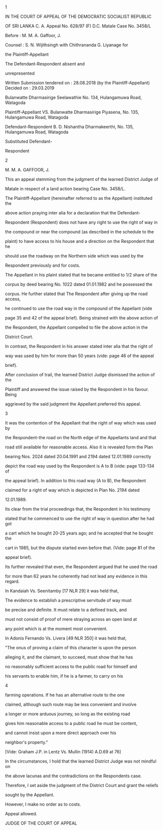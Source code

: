 1

IN THE COURT OF APPEAL OF THE DEMOCRATIC SOCIALIST REPUBLIC

OF SRI LANKA C. A. Appeal No. 628/97 (F) D.C. Matale Case No. 3458/L

Before : M. M. A. Gaffoor, J.

Counsel : S. N. Wijithsingh with Chithrananda G. Liyanage for

the Plaintiff-Appellant

The Defendant-Respondent absent and

unrepresented

Written Submission tendered on : 28.08.2018 (by the Plaintiff-Appellant) Decided on : 29.03.2019

Bulanwatte Dharmasirige Seelawathie No. 134, Hulangamuwa Road, Watagoda

Plaintiff-Appellant VS. Bulanwatte Dharmasirige Piyasena, No. 135, Hulangamuwa Road, Watagoda

Defendant-Respondent B. D. Nishantha Dharmakeerthi, No. 135, Hulangamuwa Road, Watagoda

Substituted Defendant-

Respondent

2

M. M. A. GAFFOOR, J.

This an appeal stemming from the judgment of the learned District Judge of

Matale in respect of a land action bearing Case No. 3458/L.

The Plaintiff-Appellant (hereinafter referred to as the Appellant) instituted the

above action praying inter alia for a declaration that the Defendant-

Respondent (Respondent) does not have any right to use the right of way in

the compound or near the compound (as described in the schedule to the

plaint) to have access to his house and a direction on the Respondent that he

should use the roadway on the Northern side which was used by the

Respondent previously and for costs.

The Appellant in his plaint stated that he became entitled to 1/2 share of the

corpus by deed bearing No. 1022 dated 01.01.1982 and he possessed the

corpus. He further stated that The Respondent after giving up the road access,

he continued to use the road way in the compound of the Appellant (vide

page 35 and 42 of the appeal brief). Being strained with the above action of

the Respondent, the Appellant compelled to file the above action in the

District Court.

In contrast, the Respondent in his answer stated inter alia that the right of

way was used by him for more than 50 years (vide: page 46 of the appeal

brief).

After conclusion of trail, the learned District Judge dismissed the action of the

Plaintiff and answered the issue raised by the Respondent in his favour. Being

aggrieved by the said judgment the Appellant preferred this appeal.

3

It was the contention of the Appellant that the right of way which was used by

the Respondent-the road on the North edge of the Appellants land and that

road still available for reasonable access. Also it is revealed form the Plan

bearing Nos. 2024 dated 20.04.1991 and 2194 dated 12.01.1989 correctly

depict the road way used by the Respondent is A to B (vide: page 133-134 of

the appeal brief). In addition to this road way (A to B), the Respondent

claimed for a right of way which is depicted in Plan No. 2194 dated

12.01.1989.

Its clear from the trial proceedings that, the Respondent in his testimony

stated that he commenced to use the right of way in question after he had got

a cart which he bought 20-25 years ago; and he accepted that he bought the

cart in 1985, but the dispute started even before that. (Vide: page 81 of the

appeal brief).

Its further revealed that even, the Respondent argued that he used the road

for more than 62 years he coherently had not lead any evidence in this regard.

In Kandaiah Vs. Seenitamby [17 NLR 29] it was held that,

The evidence to establish a prescriptive servitude of way must

be precise and definite. It must relate to a defined track, and

must not consist of proof of mere straying across an open land at

any point which is at the moment most convenient.

In Adonis Fernando Vs. Livera [49 NLR 350] it was held that,

"The onus of proving a claim of this character is upon the person

alleging it, and the claimant, to succeed, must show that he has

no reasonably sufficient access to the public road for himself and

his servants to enable him, if he is a farmer, to carry on his

4

farming operations. If he has an alternative route to the one

claimed, although such route may be less convenient and involve

a longer or more arduous journey, so long as the existing road

gives him reasonable access to a public road he must be content,

and cannot insist upon a more direct approach over his

neighbor's property."

[Vide: Graham J.P. in Lentz Vs. Mullin (1914) A.D.69 at 76]

In the circumstances, I hold that the learned District Judge was not mindful on

the above lacunas and the contradictions on the Respondents case.

Therefore, I set aside the judgment of the District Court and grant the reliefs

sought by the Appellant.

However, I make no order as to costs.

Appeal allowed.

JUDGE OF THE COURT OF APPEAL